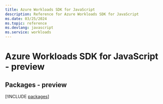 ```yaml
---
title: Azure Workloads SDK for JavaScript
description: Reference for Azure Workloads SDK for JavaScript
ms.date: 03/25/2024
ms.topic: reference
ms.devlang: javascript
ms.service: workloads
---
```

# Azure Workloads SDK for JavaScript - preview
## Packages - preview
[!INCLUDE [packages](workloads-index.md)]